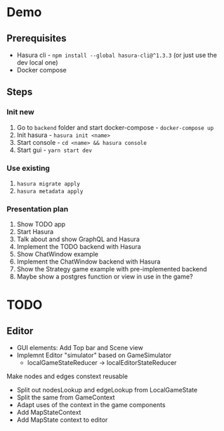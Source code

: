 # Demo

## Prerequisites

- Hasura cli - `npm install --global hasura-cli@^1.3.3` (or just use the dev local one)
- Docker compose

## Steps

### Init new 

1. Go to `backend` folder and start docker-compose - `docker-compose up`
2. Init hasura - `hasura init <name>`
3. Start console - `cd <name> && hasura console`
4. Start gui - `yarn start dev`

### Use existing

1. `hasura migrate apply`
2. `hasura metadata apply`


### Presentation plan

1. Show TODO app
2. Start Hasura
3. Talk about and show GraphQL and Hasura
4. Implement the TODO backend with Hasura
5. Show ChatWindow example
6. Implement the ChatWindow backend with Hasura
7. Show the Strategy game example with pre-implemented backend
8. Maybe show a postgres function or view in use in the game?

# TODO

## Editor

- GUI elements: Add Top bar and Scene view
- Implemnt Editor "simulator" based on GameSimulator
  - localGameStateReducer -> localEditorStateReducer

Make nodes and edges constext reusable
- Split out nodesLookup and edgeLookup from LocalGameState
- Split the same from GameContext
- Adapt uses of the context in the game components
- Add MapStateContext
- Add MapState context to editor